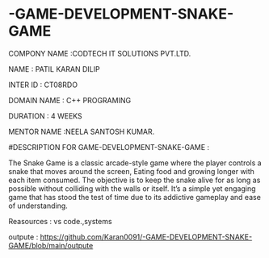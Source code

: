 # -GAME-DEVELOPMENT-SNAKE-GAME

COMPONY NAME :CODTECH IT SOLUTIONS PVT.LTD.

NAME : PATIL KARAN DILIP

INTER ID : CT08RDO

DOMAIN NAME : C++ PROGRAMING

DURATION : 4 WEEKS

MENTOR NAME :NEELA SANTOSH KUMAR.

#DESCRIPTION FOR GAME-DEVELOPMENT-SNAKE-GAME :

The Snake Game is a classic arcade-style game where the player controls a snake that moves around the screen, 
Eating food and growing longer with each item consumed. The objective is to keep the snake alive for as long as possible without colliding with the walls or itself.
It’s a simple yet engaging game that has stood the test of time due to its addictive gameplay and ease of understanding.

Reasources :
vs code.,systems 

outpute  : 
https://github.com/Karan0091/-GAME-DEVELOPMENT-SNAKE-GAME/blob/main/outpute


